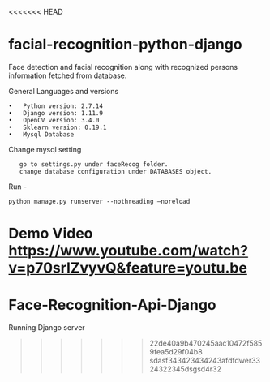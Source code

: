 <<<<<<< HEAD
# facial-recognition-python-django
Face detection and facial recognition along with recognized persons information fetched from database.

General Languages and versions

    •	Python version: 2.7.14
    •	Django version: 1.11.9
    •	OpenCV version: 3.4.0
    •	Sklearn version: 0.19.1
    •	Mysql Database

Change mysql setting

       go to settings.py under faceRecog folder.
       change database configuration under DATABASES object.



Run -

    python manage.py runserver --nothreading –noreload

Demo Video
https://www.youtube.com/watch?v=p70srlZvyvQ&feature=youtu.be
=======
# Face-Recognition-Api-Django
Running Django server
>>>>>>> 22de40a9b470245aac10472f5859fea5d29f04b8
>>>>>>> sdasf343423434243afdfdwer3324322345dsgsd4r32
